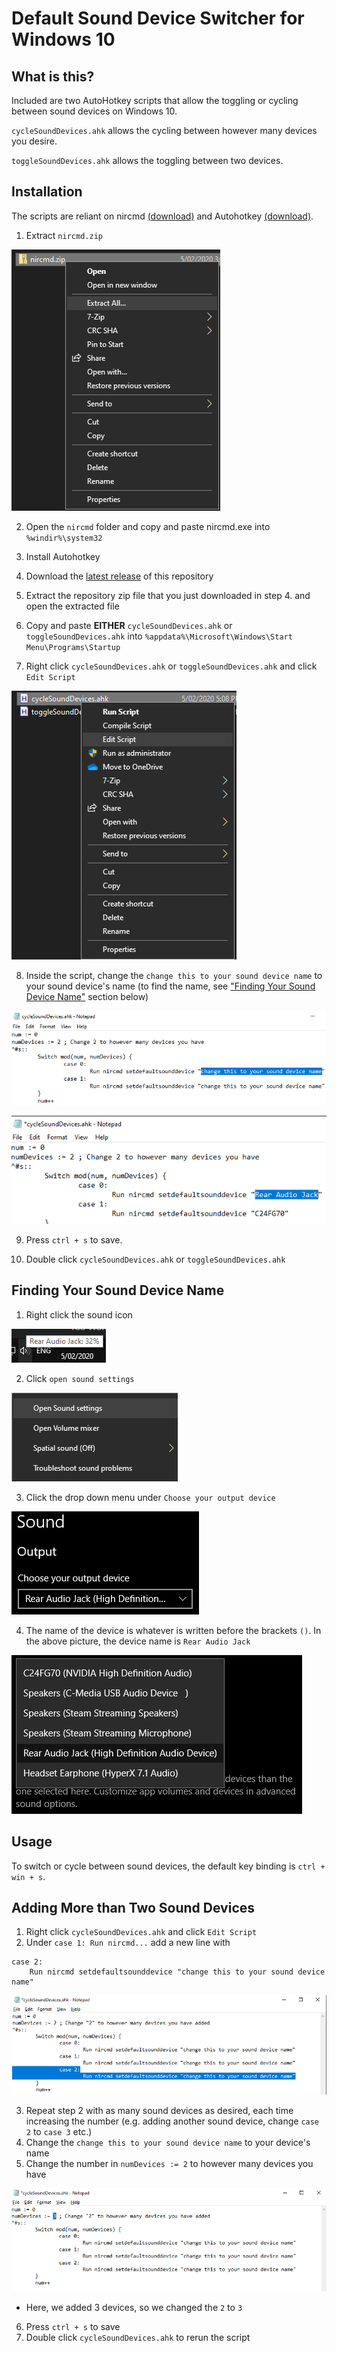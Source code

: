 # Default Sound Device Switcher for Windows 10

## What is this?

Included are two AutoHotkey scripts that allow the toggling or cycling between sound devices on Windows 10. 

`cycleSoundDevices.ahk` allows the cycling between however many devices you desire.

`toggleSoundDevices.ahk` allows the toggling between two devices.



## Installation

The scripts are reliant on nircmd [(download)](http://www.nirsoft.net/utils/nircmd.zip) and Autohotkey [(download)](https://www.autohotkey.com/download/ahk-install.exe).

1. Extract `nircmd.zip`

![image-20200205172708889](readme.assets/image-20200205172708889.png)

2. Open the `nircmd` folder and copy and paste nircmd.exe into `%windir%\system32`

3. Install Autohotkey

4. Download the [latest release](https://github.com/Toshi-Tabata/switchSoundDevice/releases/latest) of this repository

5. Extract the repository zip file that you just downloaded in step 4. and open the extracted file

6. Copy and paste **EITHER** `cycleSoundDevices.ahk` or `toggleSoundDevices.ahk` into `%appdata%\Microsoft\Windows\Start Menu\Programs\Startup`

7. Right click `cycleSoundDevices.ahk` or `toggleSoundDevices.ahk` and click `Edit Script`

![image-20200205172817678](readme.assets/image-20200205172817678.png)

8. Inside the script, change the `change this to your sound device name` to your sound device's name (to find the name, see ["Finding Your Sound Device Name"](#FindYourDeviceName) section below)

![image-20200205172916255](readme.assets/image-20200205172916255.png)

![image-20200205173504038](readme.assets/image-20200205173504038.png)

9. Press `ctrl + s` to save.

10. Double click `cycleSoundDevices.ahk` or `toggleSoundDevices.ahk`



## Finding Your Sound Device Name <a name="FindYourDeviceName"></a>

1. Right click the sound icon

![image-20200205173020499](readme.assets/image-20200205173020499.png)

2. Click `open sound settings`

![image-20200205173102476](readme.assets/image-20200205173102476.png)

3. Click the drop down menu under `Choose your output device`

![image-20200205173134832](readme.assets/image-20200205173134832.png)

4. The name of the device is whatever is written before the brackets `()`. In the above picture, the device name is `Rear Audio Jack`

![image-20200205173334812](readme.assets/image-20200205173334812.png)



## Usage

To switch or cycle between sound devices, the default key binding is `ctrl + win + s`.



## Adding More than Two Sound Devices

1. Right click `cycleSoundDevices.ahk` and click `Edit Script`
2. Under `case 1: Run nircmd...` add a new line with 

```
case 2:
	Run nircmd setdefaultsounddevice "change this to your sound device name"
```

![image-20200205174305773](readme.assets/image-20200205174305773.png)

3. Repeat step 2 with as many sound devices as desired, each time increasing the number (e.g. adding another sound device, change `case 2` to `case 3` etc.)
4. Change the `change this to your sound device name` to your device's name
5. Change the number in `numDevices := 2` to however many devices you have

![image-20200205174513648](readme.assets/image-20200205174513648.png)

- Here, we added 3 devices, so we changed the `2` to `3` 

6. Press `ctrl + s` to save
7. Double click `cycleSoundDevices.ahk` to rerun the script

